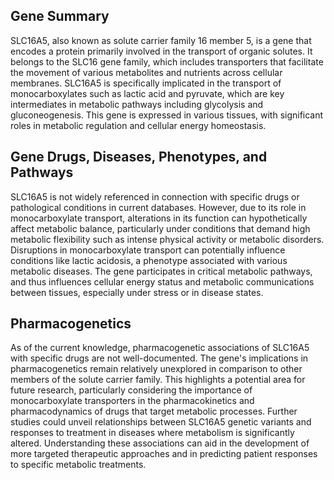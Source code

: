 ## Gene Summary
SLC16A5, also known as solute carrier family 16 member 5, is a gene that encodes a protein primarily involved in the transport of organic solutes. It belongs to the SLC16 gene family, which includes transporters that facilitate the movement of various metabolites and nutrients across cellular membranes. SLC16A5 is specifically implicated in the transport of monocarboxylates such as lactic acid and pyruvate, which are key intermediates in metabolic pathways including glycolysis and gluconeogenesis. This gene is expressed in various tissues, with significant roles in metabolic regulation and cellular energy homeostasis.

## Gene Drugs, Diseases, Phenotypes, and Pathways
SLC16A5 is not widely referenced in connection with specific drugs or pathological conditions in current databases. However, due to its role in monocarboxylate transport, alterations in its function can hypothetically affect metabolic balance, particularly under conditions that demand high metabolic flexibility such as intense physical activity or metabolic disorders. Disruptions in monocarboxylate transport can potentially influence conditions like lactic acidosis, a phenotype associated with various metabolic diseases. The gene participates in critical metabolic pathways, and thus influences cellular energy status and metabolic communications between tissues, especially under stress or in disease states.

## Pharmacogenetics
As of the current knowledge, pharmacogenetic associations of SLC16A5 with specific drugs are not well-documented. The gene's implications in pharmacogenetics remain relatively unexplored in comparison to other members of the solute carrier family. This highlights a potential area for future research, particularly considering the importance of monocarboxylate transporters in the pharmacokinetics and pharmacodynamics of drugs that target metabolic processes. Further studies could unveil relationships between SLC16A5 genetic variants and responses to treatment in diseases where metabolism is significantly altered. Understanding these associations can aid in the development of more targeted therapeutic approaches and in predicting patient responses to specific metabolic treatments.